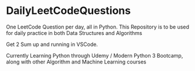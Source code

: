 ﻿# DailyLeetCodeQuestions
One LeetCode Question per day, all in Python.
This Repository is to be used for daily practice in both Data Structures and Algorithms

Get 2 Sum up and running in VSCode.

Currently Learning Python through Udemy / Modern Python 3 Bootcamp, along with other Algorithm and Machine Learning courses
